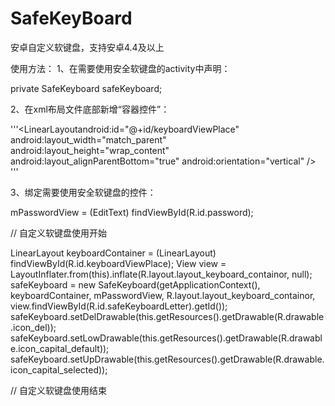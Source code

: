# SafeKeyBoard
安卓自定义软键盘，支持安卓4.4及以上

使用方法：
1、在需要使用安全软键盘的activity中声明：

   private SafeKeyboard safeKeyboard;
   
2、在xml布局文件底部新增“容器控件”：

'''<LinearLayoutandroid:id="@+id/keyboardViewPlace"
        android:layout_width="match_parent"
        android:layout_height="wrap_content"
        android:layout_alignParentBottom="true"
        android:orientation="vertical" />
        '''
        
3、绑定需要使用安全软键盘的控件：

  mPasswordView = (EditText) findViewById(R.id.password);
  
  // 自定义软键盘使用开始
  
  LinearLayout keyboardContainer = (LinearLayout) findViewById(R.id.keyboardViewPlace);
  View view = LayoutInflater.from(this).inflate(R.layout.layout_keyboard_containor, null);
  safeKeyboard = new SafeKeyboard(getApplicationContext(), keyboardContainer, mPasswordView,
          R.layout.layout_keyboard_containor, view.findViewById(R.id.safeKeyboardLetter).getId());
  safeKeyboard.setDelDrawable(this.getResources().getDrawable(R.drawable.icon_del));
  safeKeyboard.setLowDrawable(this.getResources().getDrawable(R.drawable.icon_capital_default));
  safeKeyboard.setUpDrawable(this.getResources().getDrawable(R.drawable.icon_capital_selected));
  
  // 自定义软键盘使用结束
